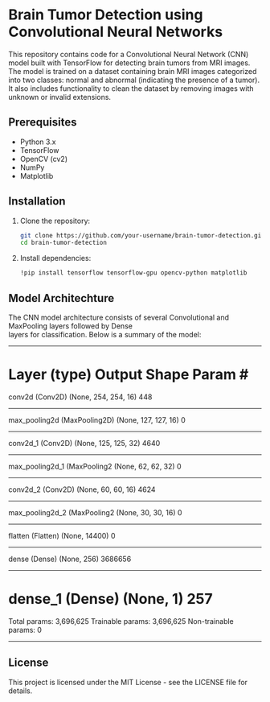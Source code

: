 # Brain Tumor Detection using Convolutional Neural Networks

This repository contains code for a Convolutional Neural Network (CNN) model built with TensorFlow for detecting brain tumors from MRI images. The model is trained on a dataset containing brain MRI images categorized into two classes: normal and abnormal (indicating the presence of a tumor). It also includes functionality to clean the dataset by removing images with unknown or invalid extensions.

## Prerequisites

- Python 3.x
- TensorFlow
- OpenCV (cv2)
- NumPy
- Matplotlib

## Installation

1. Clone the repository:

   ```bash
   git clone https://github.com/your-username/brain-tumor-detection.git
   cd brain-tumor-detection
   ```
2. Install dependencies:
   ```bash
   !pip install tensorflow tensorflow-gpu opencv-python matplotlib
   ```
## Model Architechture 

 The CNN model architecture consists of several Convolutional and MaxPooling layers followed by Dense    
 layers for classification. Below is a summary of the model:
 _________________________________________________________________
Layer (type)                 Output Shape              Param #   
=================================================================
conv2d (Conv2D)              (None, 254, 254, 16)      448       
_________________________________________________________________
max_pooling2d (MaxPooling2D) (None, 127, 127, 16)      0         
_________________________________________________________________
conv2d_1 (Conv2D)            (None, 125, 125, 32)      4640      
_________________________________________________________________
max_pooling2d_1 (MaxPooling2 (None, 62, 62, 32)        0         
_________________________________________________________________
conv2d_2 (Conv2D)            (None, 60, 60, 16)        4624      
_________________________________________________________________
max_pooling2d_2 (MaxPooling2 (None, 30, 30, 16)        0         
_________________________________________________________________
flatten (Flatten)            (None, 14400)             0         
_________________________________________________________________
dense (Dense)                (None, 256)               3686656   
_________________________________________________________________
dense_1 (Dense)              (None, 1)                 257       
=================================================================
Total params: 3,696,625
Trainable params: 3,696,625
Non-trainable params: 0
_________________________________________________________________


 ## License
 
 This project is licensed under the MIT License - see the LICENSE file for details.

